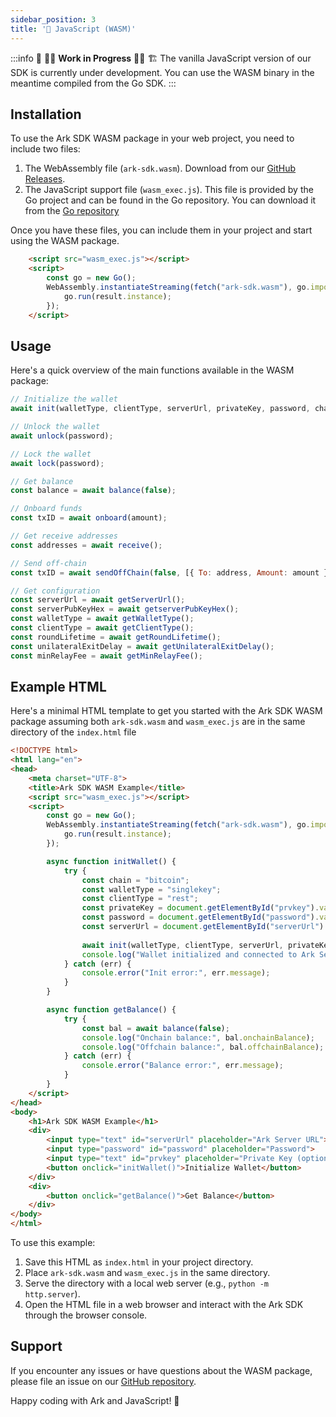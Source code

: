 ```yaml
---
sidebar_position: 3
title: '📜 JavaScript (WASM)'
---
```


:::info
🚧 👷‍♀️ **Work in Progress** 👷‍♂️ 🏗️ The vanilla JavaScript version of our SDK is currently under development. You can use the WASM binary in the meantime compiled from the Go SDK.
:::

## Installation

To use the Ark SDK WASM package in your web project, you need to include two files:

1. The WebAssembly file (`ark-sdk.wasm`). Download from our [GitHub Releases](https://github.com/ark-network/ark/releases).
2. The JavaScript support file (`wasm_exec.js`). This file is provided by the Go project and can be found in the Go repository. You can download it from the [Go repository](https://github.com/golang/go/blob/master/lib/wasm/wasm_exec.js)

Once you have these files, you can include them in your project and start using the WASM package.

```html
    <script src="wasm_exec.js"></script>
    <script>
        const go = new Go();
        WebAssembly.instantiateStreaming(fetch("ark-sdk.wasm"), go.importObject).then((result) => {
            go.run(result.instance);
        });
    </script>
```

## Usage

Here's a quick overview of the main functions available in the WASM package:

```javascript
// Initialize the wallet
await init(walletType, clientType, serverUrl, privateKey, password, chain);

// Unlock the wallet
await unlock(password);

// Lock the wallet
await lock(password);

// Get balance
const balance = await balance(false);

// Onboard funds
const txID = await onboard(amount);

// Get receive addresses
const addresses = await receive();

// Send off-chain
const txID = await sendOffChain(false, [{ To: address, Amount: amount }]);

// Get configuration
const serverUrl = await getServerUrl();
const serverPubKeyHex = await getserverPubKeyHex();
const walletType = await getWalletType();
const clientType = await getClientType();
const roundLifetime = await getRoundLifetime();
const unilateralExitDelay = await getUnilateralExitDelay();
const minRelayFee = await getMinRelayFee();
```

## Example HTML

Here's a minimal HTML template to get you started with the Ark SDK WASM package assuming both `ark-sdk.wasm` and `wasm_exec.js` are in the same directory of the `index.html` file

```html
<!DOCTYPE html>
<html lang="en">
<head>
    <meta charset="UTF-8">
    <title>Ark SDK WASM Example</title>
    <script src="wasm_exec.js"></script>
    <script>
        const go = new Go();
        WebAssembly.instantiateStreaming(fetch("ark-sdk.wasm"), go.importObject).then((result) => {
            go.run(result.instance);
        });

        async function initWallet() {
            try {
                const chain = "bitcoin";
                const walletType = "singlekey";
                const clientType = "rest";
                const privateKey = document.getElementById("prvkey").value;
                const password = document.getElementById("password").value;
                const serverUrl = document.getElementById("serverUrl").value;
                
                await init(walletType, clientType, serverUrl, privateKey, password, chain);
                console.log("Wallet initialized and connected to Ark Server");
            } catch (err) {
                console.error("Init error:", err.message);
            }
        }

        async function getBalance() {
            try {
                const bal = await balance(false);
                console.log("Onchain balance:", bal.onchainBalance);
                console.log("Offchain balance:", bal.offchainBalance);
            } catch (err) {
                console.error("Balance error:", err.message);
            }
        }
    </script>
</head>
<body>
    <h1>Ark SDK WASM Example</h1>
    <div>
        <input type="text" id="serverUrl" placeholder="Ark Server URL">
        <input type="password" id="password" placeholder="Password">
        <input type="text" id="prvkey" placeholder="Private Key (optional)">
        <button onclick="initWallet()">Initialize Wallet</button>
    </div>
    <div>
        <button onclick="getBalance()">Get Balance</button>
    </div>
</body>
</html>
```

To use this example:

1. Save this HTML as `index.html` in your project directory.
2. Place `ark-sdk.wasm` and `wasm_exec.js` in the same directory.
3. Serve the directory with a local web server (e.g., `python -m http.server`).
4. Open the HTML file in a web browser and interact with the Ark SDK through the browser console.

## Support

If you encounter any issues or have questions about the WASM package, please file an issue on our [GitHub repository](https://github.com/ark-network/ark/issues).

Happy coding with Ark and JavaScript! 🚀